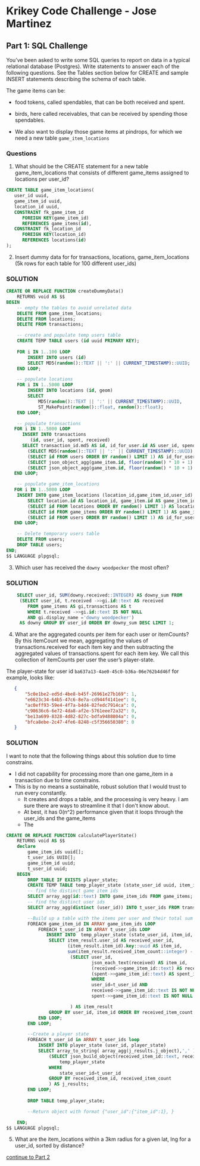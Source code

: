 # Krikey Code Challenge - Jose Martinez

## Part 1: SQL Challenge
You’ve been asked to write some SQL queries to report on data in a typical relational database (Postgres). Write statements to answer each of the following questions. See the ​Tables​ section below for ​CREATE​ and sample​ INSERT ​statements describing the schema of each table.

 The game items can be:
 
 - food tokens, called spendables, that can be both received and spent. 
 - birds, here called receivables, that can be received by spending those spendables. 

 - We also want to display those game items at pindrops, for which we need a new table `game_item_locations`

### Questions

1. What should be the CREATE statement for a new table game_item_locations that consists of different game_items assigned to locations per user_id?

```SQL
CREATE TABLE game_item_locations(
   user_id uuid,
   game_item_id uuid,
   location_id uuid,
   CONSTRAINT fk_game_item_id
      FOREIGN KEY(game_item_id)
	  REFERENCES game_items(id),
   CONSTRAINT fk_location_id
      FOREIGN KEY(location_id)
	  REFERENCES locations(id)
);
```

2. Insert dummy data for for transactions, locations, game_item_locations (5k rows for each table for 100 different user_ids)


### SOLUTION 
```SQL
CREATE OR REPLACE FUNCTION createDummyData()
    RETURNS void AS $$
BEGIN
    -- empty the tables to avoid unrelated data
    DELETE FROM game_item_locations;
    DELETE FROM locations;
    DELETE FROM transactions;

    -- create and populate temp users table
    CREATE TEMP TABLE users (id uuid PRIMARY KEY);
    
    FOR i IN 1..100 LOOP
        INSERT INTO users (id)
        SELECT MD5(random()::TEXT || ':' || CURRENT_TIMESTAMP)::UUID;
    END LOOP;

    -- populate locations
    FOR i IN 1..5000 LOOP
        INSERT INTO locations (id, geom)
        SELECT
            MD5(random()::TEXT || ':' || CURRENT_TIMESTAMP)::UUID,
            ST_MakePoint(random()::float, random()::float);
    END LOOP;

    -- populate transactions
   FOR i IN 1..5000 LOOP
      INSERT INTO transactions
         (id, user_id, spent, received)
      SELECT transaction_id.md5 AS id, id_for_user.id AS user_id, spendable.json_spendable AS spent, receivable.json_receivable AS received  FROM
        (SELECT MD5(random()::TEXT || ':' || CURRENT_TIMESTAMP)::UUID) AS transaction_id,
        (SELECT id FROM users ORDER BY random() LIMIT 1) AS id_for_user,
        (SELECT json_object_agg(game_item.id, floor(random() * 10 + 1)::int) AS json_spendable FROM (SELECT id FROM game_items WHERE item_type = 'spendable' ORDER BY random() LIMIT 1 ) AS game_item) AS spendable,
        (SELECT json_object_agg(game_item.id, floor(random() * 10 + 1)::int) AS json_receivable FROM (SELECT id FROM game_items WHERE item_type = 'receivable' ORDER  BY random() LIMIT 1) AS game_item) AS receivable;
   END LOOP;

    -- populate game_item_locations
   FOR i IN 1..5000 LOOP
    INSERT INTO game_item_locations (location_id,game_item_id,user_id)
        SELECT location.id AS location_id, game_item.id AS game_item_id, id_for_user.id AS user_id FROM
        (SELECT id FROM locations ORDER BY random() LIMIT 1) AS location,
        (SELECT id FROM game_items ORDER BY random() LIMIT 1) AS game_item,
        (SELECT id FROM users ORDER BY random() LIMIT 1) AS id_for_user;
   END LOOP;

    -- Delete temporary users table
    DELETE FROM users;
    DROP TABLE users;
END;
$$ LANGUAGE plpgsql;
```

3. Which user has received the `​downy woodpecker​` the most often​?

### SOLUTION 
```SQL
    SELECT user_id, SUM(downy.received::INTEGER) AS downy_sum FROM
     (SELECT user_id, t.received ->>gi.id::text AS received 
        FROM game_items AS gi,transactions AS t 
        WHERE t.received ->>gi.id::text IS NOT NULL 
        AND gi.display_name ='downy woodpecker')
     AS downy GROUP BY user_id ORDER BY downy_sum DESC LIMIT 1;
```

4. What are the aggregated counts per item for each user or itemCounts?
 By this itemCount we mean, aggregating the values of transactions.received for each item key and then subtracting the aggregated values of transactions.spent for each item key.
 We call this collection of itemCounts per user the user’s player-state.
 
 The player-state for user id `ba637a13-4ae0-45c0-b36a-06e762b4d46f` for example, looks like:
 ```JSON
    {
        "5c0e1be2-ed5d-4be8-b45f-26961e27b169": ​1​,
        "e6623c34-64b5-47c6-8e7a-cd944f4141ee": ​0​,
        "ac0eff93-59e4-4f7a-b4d4-82fedc7914ca": ​0​,
        "c90636c6-6e72-4da8-af2e-5761eee72a32": ​0​,
        "be13a699-8328-4d82-827c-bdfa9488804a": ​0​, 
        "bfca8ebe-2c47-4fe6-8248-c5f356650380": ​0 
    }
 ```
### SOLUTION 
I want to note that the following things about this solution due to time constrains.
 - I did not capability for processing more than one game_item in a transaction due to time constrains.
 - This is by no means a sustainable, robust solution that I would trust to run every constantly. 
    - It creates and drops a table, and the processing is very heavy. I am sure there are ways to streamline it that I don't know about.
    - At best, it has 0(n^2) performance given that it loops through the user_ids and the game_items
    - The 
```SQL
CREATE OR REPLACE FUNCTION calculatePlayerState()
    RETURNS void AS $$
    declare
        game_item_ids uuid[];
        t_user_ids UUID[];
        game_item_id uuid;
        t_user_id uuid;
    BEGIN
        DROP TABLE IF EXISTS player_state;
        CREATE TEMP TABLE temp_player_state (state_user_id uuid, item_id uuid, item_count integer);
        -- find the distinct game item ids
        SELECT array_agg(id::text) INTO game_item_ids FROM game_items;
        -- find the distinct user ids
        SELECT array_agg(distinct (user_id)) INTO t_user_ids FROM transactions;

        --Build up a table with the items per user and their total sum
        FOREACH game_item_id IN ARRAY game_item_ids LOOP
            FOREACH t_user_id IN ARRAY t_user_ids LOOP
               INSERT INTO  temp_player_state (state_user_id, item_id, item_count)
                SELECT item_result.user_id AS received_user_id,
                       (item_result.item_id).key::uuid AS item_id,
                       sum(item_result.received_item_count::integer) - sum(item_result.spent_item_count::integer) AS item_count FROM
                        (SELECT user_id,
                                json_each_text(received) AS item_id,
                                (received->>game_item_id::text) AS received_item_count,
                                (spent->>game_item_id::text) AS spent_item_count FROM transactions
                                WHERE
                                user_id=t_user_id AND
                                received->>game_item_id::text IS NOT NULL AND
                                spent->>game_item_id::text IS NOT NULL

                        ) AS item_result
                GROUP BY user_id, item_id ORDER BY received_item_count LIMIT 1;
            END LOOP;
        END LOOP;

        --Create a player state
        FOREACH t_user_id in ARRAY t_user_ids loop
            INSERT INTO player_state (user_id, player_state)
            SELECT array_to_string( array_agg(j_results.j_object),',' ) FROM 
                (SELECT json_build_object(received_item_id::text, received_item_count ) AS j_object FROM
                    temp_player_state
                WHERE
                    state_user_id=t_user_id
                GROUP BY received_item_id, received_item_count
                ) AS j_results;
        END LOOP;
        
        DROP TABLE temp_player_state;

        --Return object with format {"user_id":{"item_id":1}, }

    END;
$$ LANGUAGE plpgsql;
```

5. What are the item_locations within a 3km radius for a given lat, lng for a user_id, sorted by distance?


[continue to Part 2](API/README.md)